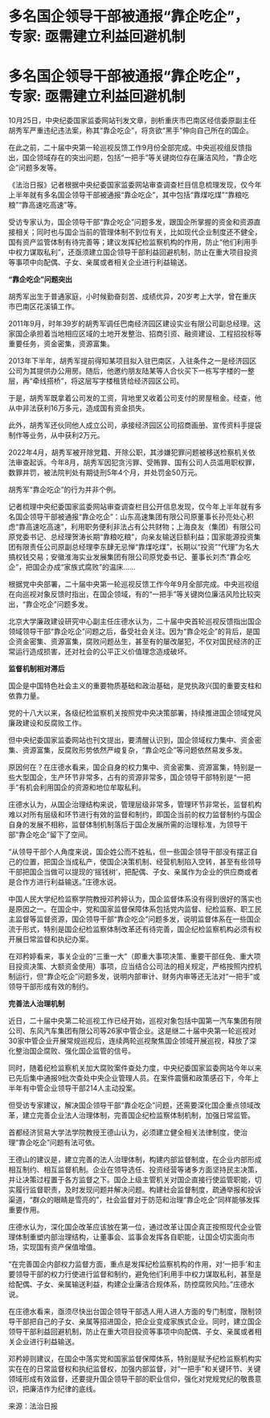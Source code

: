 # 多名国企领导干部被通报“靠企吃企”，专家: 亟需建立利益回避机制

# 多名国企领导干部被通报“靠企吃企”，专家: 亟需建立利益回避机制

10月25日，中央纪委国家监委网站刊发文章，剖析重庆市巴南区经信委原副主任胡秀军严重违纪违法案，称其“靠企吃企”，将贪欲“黑手”伸向自己所在的国企。

在此之前，二十届中央第一轮巡视反馈工作9月份全部完成。中央巡视组反馈指出，国企领域存在的突出问题，包括“一把手”等关键岗位存在廉洁风险，“靠企吃企”问题多发等。

《法治日报》记者根据中央纪委国家监委网站审查调查栏目信息梳理发现，仅今年上半年就有多名国企领导干部被通报“靠企吃企”，其中包括“靠煤吃煤”“靠粮吃粮”“靠高速吃高速”等。

受访专家认为，国企领导干部“靠企吃企”问题多发，跟国企所掌握的资金和资源直接相关；同时也与国企当前的管理体制不到位有关，比如现代企业制度还不健全，国有资产监管体制有待完善等；建议发挥纪检监察机构的作用，防止“他们利用手中权力谋取私利”，还亟须建立国企领导干部利益回避机制，防止在重大项目投资等事项中向配偶、子女、亲属或者相关企业进行利益输送。

**“靠企吃企”问题突出**

胡秀军出生于普通家庭，小时候勤奋刻苦、成绩优异，20岁考上大学，曾在重庆市巴南区花溪镇工作。

2011年9月，时年39岁的胡秀军调任巴南经济园区建设实业有限公司副总经理。这家国企承担着当地相应区域的土地开发整治、招商引资、融资建设、工程招投标等重要任务，资金密集，资源富集。

2013年下半年，胡秀军提前得知某项目拟入驻巴南区，入驻条件之一是经济园区公司为其提供办公用房。随后，他邀约朋友陆某等人合伙买下一栋写字楼的一整层，再“牵线搭桥”，将这层写字楼租赁给经济园区公司。

于是，胡秀军既拿着公司发的工资，背地里又收着公司支付的房屋租金。经查，他从中非法获利16万多元，造成国有资金损失。

此外，胡秀军还伙同他人成立公司，承接经济园区公司招商画册、宣传资料手提袋制作等业务，从中获利2万元。

2022年4月，胡秀军被开除党籍、开除公职，其涉嫌犯罪问题被移送检察机关依法审查起诉。今年8月，胡秀军因犯贪污罪、受贿罪、国有公司人员滥用职权罪，数罪并罚，被法院判处有期徒刑5年4个月，并处罚金50万元。

胡秀军“靠企吃企”的行为并非个例。

记者梳理中央纪委国家监委网站审查调查栏目公开信息发现，仅今年上半年就有多名国企领导干部被通报“靠企吃企”：山东高速集团有限公司原董事长孙亮处心积虑“靠高速吃高速”，利用职务便利非法占有公共财物；上海良友（集团）有限公司原党委书记、总经理贺涛长期“靠粮吃粮”，向亲友输送巨额利益；国家能源投资集团有限责任公司原副总经理李东肆无忌惮“靠煤吃煤”，长期以“投资”“代理”为名大搞权钱交易；安徽淮海实业发展集团有限公司原党委书记、董事长刘杰“靠企吃企”，把国企办成“家族式腐败”的温床……

根据党中央部署，二十届中央第一轮巡视反馈工作今年9月全部完成。中央巡视组在向巡视对象反馈时指出，在国企领域，有的“一把手”等关键岗位廉洁风险比较突出，“靠企吃企”问题多发。

北京大学廉政建设研究中心副主任庄德水认为，二十届中央首轮巡视反馈指出国企领域领导干部“靠企吃企”问题之后，备受社会关注。因为“靠企吃企”的背后，是国企资金密集、资源富集，腐败问题丛生，甚至有的屡改屡犯，不仅对国民经济的正常运行造成损害，还对社会的公平正义价值理念造成破坏。

**监督机制相对滞后**

国企是中国特色社会主义的重要物质基础和政治基础，是党执政兴国的重要支柱和依靠力量。

党的十八大以来，各级纪检监察机关按照党中央决策部署，持续推进国企领域党风廉政建设和反腐败工作。

但中央纪委国家监委网站也刊文提出，要清醒认识到，国企领域权力集中、资金密集、资源富集，反腐败形势依然严峻复杂，“靠企吃企”等问题依然易发多发。

原因何在？在庄德水看来，国企自身的权力集中、资金密集、资源富集，特别是一些大型国企，生产环节非常多，占有的资源非常多，国企领导干部特别是“一把手”有机会利用国企的资源和地位牟取私利。

庄德水认为，从国企治理结构来说，管理层级非常多，管理环节非常长，监督机构难以对所有层级和环节进行有效的监督和制约，即国企当前的权力监督制约与国企自身的发展不相称，监督体制机制落后于国企发展所需的治理标准，为领导干部“靠企吃企”留下了空间。

“从领导干部个人角度来说，国企姓公而不姓私，但一些国企领导干部没有摆正自己的位置，把国企当成私产，使国企决策机制、经营机制陷入空转，甚至有些领导干部把国企当做可以提现的‘摇钱树’，把配偶、子女、亲属作为企业的供应商或者是合作方进行利益输送。”庄德水说。

中国人民大学纪检监察学院教授邓矜婷认为，国企监督体系没有得到很好的落实也是原因之一。在国企中，党和国家监督保障体系包括党内监督、纪检监察、职工民主监督等监督资源，国企领导干部“靠企吃企”问题多发，说明监督体系在一些国企流于形式，特别是国企纪检监察体制改革还有待完善，国企纪检监察机构必须有权开展日常监督和执纪办案。

在邓矜婷看来，事关企业的“三重一大”（即重大事项决策、重要干部任免、重大项目投资决策、大额资金使用）事项，应当结合公司法的相关规定，严格按照内控机制运行，但“靠企吃企”问题多发，说明内部审计、财务内审等还无法对“一把手”或领导干部形成有效的制约。

**完善法人治理机制**

近日，二十届中央第二轮巡视工作已经开始，巡视对象包括中国第一汽车集团有限公司、东风汽车集团有限公司等26家中管企业。这是继二十届中央第一轮巡视对30家中管企业开展常规巡视后，连续两轮巡视聚焦国企领域开展巡视，释放了深化整治国企腐败、强化国企监管的信号。

同时，随着纪检监察机关加大腐败案件查处力度，中央纪委国家监委网站今年以来已先后集中通报9批次查处中央企业管理人员。在案件震慑和政策感召下，今年上半年有中管企业领导干部214人主动投案。

但受访专家建议，解决国企领导干部“靠企吃企”问题，还需要深化国企重点领域改革，建立完善企业法人治理体制，完善国企纪检监察体制机制，加强日常监管。

首都经济贸易大学法学院教授王德山认为，必须建立健全相关法律制度，使治理“靠企吃企”问题有法可依。

王德山的建议是，建立完善的法人治理体制，构建内部监督制度，在企业内部形成相互制约、相互监督机制。企业在领导选任、投资经营等诸多方面坚持民主决策，并让决策过程置于各方监督之下。国企上级主管机关对国企直接行使监管职能，切实履行监督职责，及时发现问题并解决问题。构建社会监督制度，疏通举报和投诉渠道，“群众的眼睛是雪亮的”，社会监督对于防范和治理“靠企吃企”同样能够发挥重要作用。

庄德水认为，深化国企改革应该放在第一位，通过改革让国企真正按照现代企业管理体制重塑内部治理结构，让董事会、监事会发挥各自职能，让国企切实面向市场，实现国有资产保值增值。

“在完善国企内部权力监督方面，重点是发挥纪检监察机构的作用，对‘一把手’和主要领导干部的权力行使进行监督和制约，避免他们利用手中权力谋取私利，甚至是给配偶、子女、亲属输送利益，构建企业廉洁合规体系，防控腐败风险。”庄德水说。

在庄德水看来，亟须尽快出台国企领导干部选人用人进人方面的专门制度，限制领导干部把自己的子女、亲属等招进国企，把企业变成家族式企业。同时，建立国企领导干部利益回避机制，防止在重大项目投资等事项中向配偶、子女、亲属或者相关企业进行利益输送。

邓矜婷则建议，在国企中落实党和国家监督保障体系，特别是赋予纪检监察机构实实在在的日常监督权和执纪监督权，加强内部监督，对“一把手”和关键环节、关键领域形成有效监督，还要提升国企领导干部的职业信仰，强化对党规党纪的敬畏意识，把廉洁作为纪律的底线。

来源：法治日报

